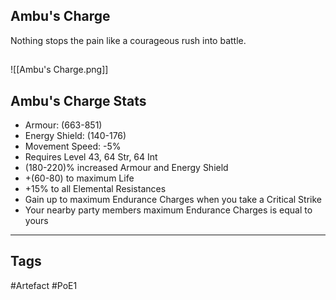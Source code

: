 ## Ambu's Charge
Nothing stops the pain like a courageous rush into battle.
##
![[Ambu's Charge.png]]
## Ambu's Charge Stats
- Armour: (663-851)
- Energy Shield: (140-176)
- Movement Speed: -5%
- Requires Level 43, 64 Str, 64 Int
- (180-220)% increased Armour and Energy Shield
- +(60-80) to maximum Life
- +15% to all Elemental Resistances
- Gain up to maximum Endurance Charges when you take a Critical Strike
- Your nearby party members maximum Endurance Charges is equal to yours


---
## Tags
#Artefact
#PoE1